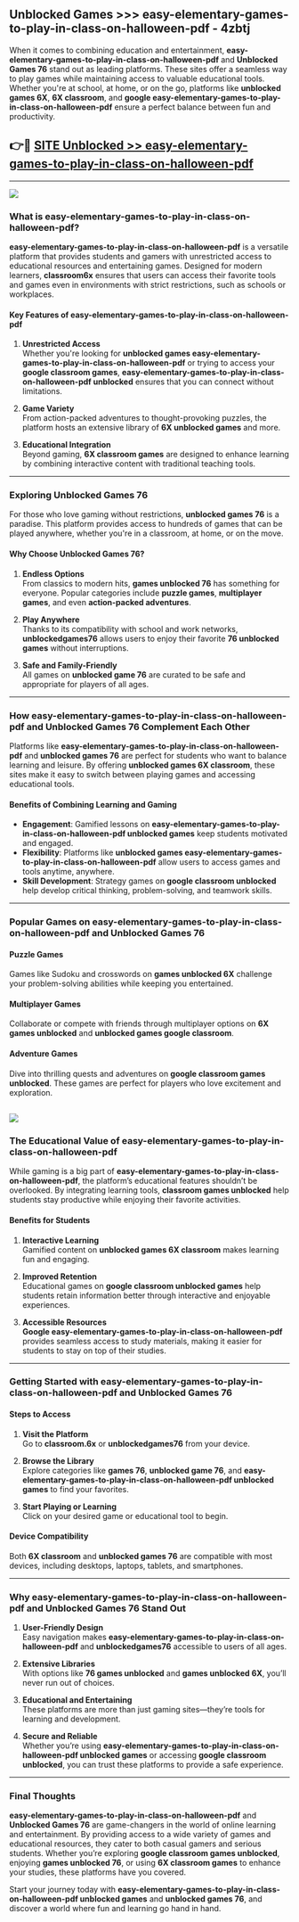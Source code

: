 ## Unblocked Games >>> easy-elementary-games-to-play-in-class-on-halloween-pdf - 4zbtj 

When it comes to combining education and entertainment, **easy-elementary-games-to-play-in-class-on-halloween-pdf** and **Unblocked Games 76** stand out as leading platforms. These sites offer a seamless way to play games while maintaining access to valuable educational tools. Whether you're at school, at home, or on the go, platforms like **unblocked games 6X**, **6X classroom**, and **google easy-elementary-games-to-play-in-class-on-halloween-pdf** ensure a perfect balance between fun and productivity.
## 👉🔴 [SITE Unblocked >> easy-elementary-games-to-play-in-class-on-halloween-pdf](http://premium.freeplayer.one?title=easy-elementary-games-to-play-in-class-on-halloween-pdf&ref=22JU)
---
<a href="http://premium.freeplayer.one?title=easy-elementary-games-to-play-in-class-on-halloween-pdf&ref=22JU/"><img src="https://github.com/user-attachments/assets/438f12ca-57a4-47a3-8ead-c64da593a1e5"/></a>
### What is easy-elementary-games-to-play-in-class-on-halloween-pdf?  

**easy-elementary-games-to-play-in-class-on-halloween-pdf** is a versatile platform that provides students and gamers with unrestricted access to educational resources and entertaining games. Designed for modern learners, **classroom6x** ensures that users can access their favorite tools and games even in environments with strict restrictions, such as schools or workplaces.  

#### Key Features of easy-elementary-games-to-play-in-class-on-halloween-pdf  

1. **Unrestricted Access**  
   Whether you're looking for **unblocked games easy-elementary-games-to-play-in-class-on-halloween-pdf** or trying to access your **google classroom games**, **easy-elementary-games-to-play-in-class-on-halloween-pdf unblocked** ensures that you can connect without limitations.  

2. **Game Variety**  
   From action-packed adventures to thought-provoking puzzles, the platform hosts an extensive library of **6X unblocked games** and more.  

3. **Educational Integration**  
   Beyond gaming, **6X classroom games** are designed to enhance learning by combining interactive content with traditional teaching tools.  



---

### Exploring Unblocked Games 76  

For those who love gaming without restrictions, **unblocked games 76** is a paradise. This platform provides access to hundreds of games that can be played anywhere, whether you're in a classroom, at home, or on the move.  

#### Why Choose Unblocked Games 76?  

1. **Endless Options**  
   From classics to modern hits, **games unblocked 76** has something for everyone. Popular categories include **puzzle games**, **multiplayer games**, and even **action-packed adventures**.  

2. **Play Anywhere**  
   Thanks to its compatibility with school and work networks, **unblockedgames76** allows users to enjoy their favorite **76 unblocked games** without interruptions.  

3. **Safe and Family-Friendly**  
   All games on **unblocked game 76** are curated to be safe and appropriate for players of all ages.  

---

### How easy-elementary-games-to-play-in-class-on-halloween-pdf and Unblocked Games 76 Complement Each Other  

Platforms like **easy-elementary-games-to-play-in-class-on-halloween-pdf** and **unblocked games 76** are perfect for students who want to balance learning and leisure. By offering **unblocked games 6X classroom**, these sites make it easy to switch between playing games and accessing educational tools.  

#### Benefits of Combining Learning and Gaming  

- **Engagement**: Gamified lessons on **easy-elementary-games-to-play-in-class-on-halloween-pdf unblocked games** keep students motivated and engaged.  
- **Flexibility**: Platforms like **unblocked games easy-elementary-games-to-play-in-class-on-halloween-pdf** allow users to access games and tools anytime, anywhere.  
- **Skill Development**: Strategy games on **google classroom unblocked** help develop critical thinking, problem-solving, and teamwork skills.  

---

### Popular Games on easy-elementary-games-to-play-in-class-on-halloween-pdf and Unblocked Games 76  

#### Puzzle Games  

Games like Sudoku and crosswords on **games unblocked 6X** challenge your problem-solving abilities while keeping you entertained.  

#### Multiplayer Games  

Collaborate or compete with friends through multiplayer options on **6X games unblocked** and **unblocked games google classroom**.  

#### Adventure Games  

Dive into thrilling quests and adventures on **google classroom games unblocked**. These games are perfect for players who love excitement and exploration.  

<a href="http://download.freeplayer.one?title=easy-elementary-games-to-play-in-class-on-halloween-pdf&ref=23D/"><img src="https://github.com/user-attachments/assets/fe0c3e91-c8e1-489c-acf0-e2f614c12fb8"/></a>
---

### The Educational Value of easy-elementary-games-to-play-in-class-on-halloween-pdf  

While gaming is a big part of **easy-elementary-games-to-play-in-class-on-halloween-pdf**, the platform’s educational features shouldn’t be overlooked. By integrating learning tools, **classroom games unblocked** help students stay productive while enjoying their favorite activities.  

#### Benefits for Students  

1. **Interactive Learning**  
   Gamified content on **unblocked games 6X classroom** makes learning fun and engaging.  

2. **Improved Retention**  
   Educational games on **google classroom unblocked games** help students retain information better through interactive and enjoyable experiences.  

3. **Accessible Resources**  
   **Google easy-elementary-games-to-play-in-class-on-halloween-pdf** provides seamless access to study materials, making it easier for students to stay on top of their studies.  

---

### Getting Started with easy-elementary-games-to-play-in-class-on-halloween-pdf and Unblocked Games 76  

#### Steps to Access  

1. **Visit the Platform**  
   Go to **classroom.6x** or **unblockedgames76** from your device.  

2. **Browse the Library**  
   Explore categories like **games 76**, **unblocked game 76**, and **easy-elementary-games-to-play-in-class-on-halloween-pdf unblocked games** to find your favorites.  

3. **Start Playing or Learning**  
   Click on your desired game or educational tool to begin.  

#### Device Compatibility  

Both **6X classroom** and **unblocked games 76** are compatible with most devices, including desktops, laptops, tablets, and smartphones.  

---

### Why easy-elementary-games-to-play-in-class-on-halloween-pdf and Unblocked Games 76 Stand Out  

1. **User-Friendly Design**  
   Easy navigation makes **easy-elementary-games-to-play-in-class-on-halloween-pdf** and **unblockedgames76** accessible to users of all ages.  

2. **Extensive Libraries**  
   With options like **76 games unblocked** and **games unblocked 6X**, you’ll never run out of choices.  

3. **Educational and Entertaining**  
   These platforms are more than just gaming sites—they’re tools for learning and development.  

4. **Secure and Reliable**  
   Whether you’re using **easy-elementary-games-to-play-in-class-on-halloween-pdf unblocked games** or accessing **google classroom unblocked**, you can trust these platforms to provide a safe experience.  

---

### Final Thoughts  

**easy-elementary-games-to-play-in-class-on-halloween-pdf** and **Unblocked Games 76** are game-changers in the world of online learning and entertainment. By providing access to a wide variety of games and educational resources, they cater to both casual gamers and serious students. Whether you’re exploring **google classroom games unblocked**, enjoying **games unblocked 76**, or using **6X classroom games** to enhance your studies, these platforms have you covered.  

Start your journey today with **easy-elementary-games-to-play-in-class-on-halloween-pdf unblocked games** and **unblocked games 76**, and discover a world where fun and learning go hand in hand.  